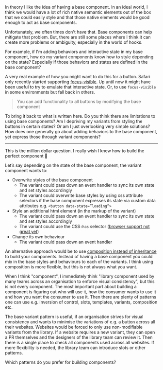 In theory I like the idea of having a base component. In an ideal world, I think we would have a lot of rich native semantic elements out of the box that we could easily style and that those native elements would be good enough to act as base components.

Unfortunately, we often times don't have that. Base components can help mitigate that problem. But, there are still some places where I think it can create more problems or ambiguity, especially in the world of hooks.

For example, if I'm adding behaviors and interactive state in my base component, how do my variant components know how to style depending on the state? Especially if those behaviors and states are defined in the base component?

A very real example of how you might want to do this for a button. Safari only recently started supporting [focus-visible](https://caniuse.com/?search=focus-visible). Up until now it might have been useful to try to emulate that interactive state. Or, to use `focus-visible` in some environments but fall back in others.

> You can add functionality to all buttons by modifying the base component

To bring it back to what is written here. Do you think there are limitations to using base components? Am I depriving my variants from styling the buttons in certain states? Or am I just overlooking very simple solutions? How does one generally go about adding behaviors to the base component, yet express those through variant components?

---

This is the million dollar question. I really wish I knew how to build the perfect component 🙂

Let’s say depending on the state of the base component, the variant component wants to:

- Overwrite styles of the base component
  - The variant could pass down an event handler to sync its own state and set styles accordingly
  - The variant could overwrite base styles by using css attribute selectors if the base component expresses its state via custom data attributes e.g. `<button data-state=”loading”>`
- Style an additional html element (in the markup of the variant)
  - The variant could pass down an event handler to sync its own state and set styles accordingly
  - The variant could use the CSS`:has` selector ([browser support not great yet](https://caniuse.com/css-has))
- Change its own behaviour
  - The variant could pass down an event handler

An alternative approach would be to use [composition instead of inheritance](https://www.youtube.com/watch?v=wfMtDGfHWpA) to build your components. Instead of having a base component you could mix in the base styles and behaviours to each of the variants. I think using composition is more flexible, but this is not always what you want.

When I think "component", I immediately think "library component used by many teams across an organisation to enforce visual consistency", but this is not every component. The most important part about building a component is figuring out who will use it, how the consumer wants to use it and how you want the consumer to use it. Then there are plenty of patterns one can use e.g. inversion of control, slots, templates, variants, composition etc.

The base variant pattern is useful, if an organisation strives for visual consistency and wants to minimise the variations of e.g. a button across all their websites. Websites would be forced to only use non-modifiable variants from the library. If a website requires a new variant, they can open a PR themselves and the designers of the library team can review it. Then there is a single place to check all components used across all websites. If more flexibility is needed, the library team can introduce slots or other patterns.

Which patterns do you prefer for building components?
